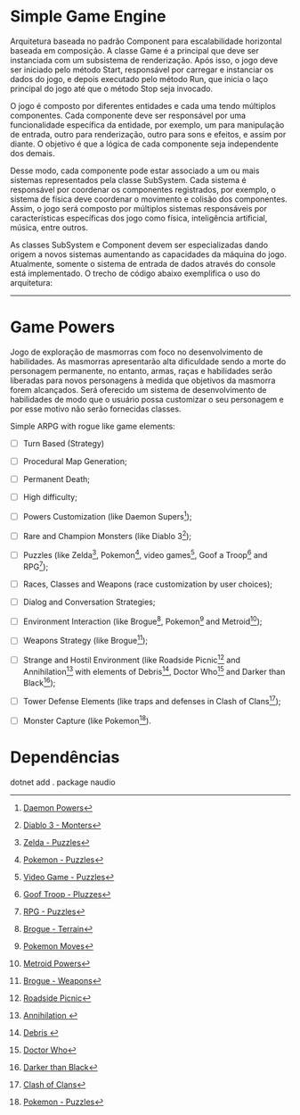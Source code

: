 # Simple Game Engine

Arquitetura baseada no padrão Component para escalabilidade horizontal baseada em composição. A classe Game é a principal que deve ser instanciada com um subsistema de renderização. Após isso, o jogo deve ser iniciado pelo método Start, responsável por carregar e instanciar os dados do jogo, e depois executado pelo método Run, que inicia o laço principal do jogo até que o método Stop seja invocado.

O jogo é composto por diferentes entidades e cada uma tendo múltiplos componentes. Cada componente deve ser responsável por uma funcionalidade específica da entidade, por exemplo, um para manipulação de entrada, outro para renderização, outro para sons e efeitos, e assim por diante. O objetivo é que a lógica de cada componente seja independente dos demais.

Desse modo, cada componente pode estar associado a um ou mais sistemas representados pela classe SubSystem. Cada sistema é responsável por coordenar os componentes registrados, por exemplo, o sistema de física deve coordenar o movimento e colisão dos componentes. Assim, o jogo será composto por múltiplos sistemas responsáveis por características específicas dos jogo como física, inteligência artificial, música, entre outros.

As classes SubSystem e Component devem ser especializadas dando origem a novos sistemas aumentando as capacidades da máquina do jogo. Atualmente, somente o sistema de entrada de dados através do console está implementado. O trecho de código abaixo exemplifica o uso do arquitetura:


---


# Game Powers

Jogo de exploração de masmorras com foco no desenvolvimento de habilidades. As masmorras apresentarão alta dificuldade sendo a morte do personagem permanente, no entanto, armas, raças e habilidades serão liberadas para novos personagens à medida que objetivos da masmorra forem alcançados. Será oferecido um sistema de desenvolvimento de habilidades de modo que o usuário possa customizar o seu personagem e por esse motivo não serão fornecidas classes. 

Simple ARPG with rogue like game elements:
- [ ] Turn Based (Strategy)
- [ ] Procedural Map Generation;
- [ ] Permanent Death;
- [ ] High difficulty;
- [ ] Powers Customization (like Daemon Supers[^1]);
- [ ] Rare and Champion Monsters (like Diablo 3[^2]);
- [ ] Puzzles (like Zelda[^3], Pokemon[^4], video games[^5], Goof a Troop[^16] and RPG[^6]);
- [ ] Races, Classes and Weapons (race customization by user choices);
- [ ] Dialog and Conversation Strategies;
- [ ] Environment Interaction (like Brogue[^14], Pokemon[^13] and Metroid[^15]);
- [ ] Weapons Strategy (like Brogue[^12]);
- [ ] Strange and Hostil Environment (like Roadside Picnic[^7] and Annihilation[^8] with elements of Debris[^9], Doctor Who[^10] and Darker than Black[^19]);
- [ ] Tower Defense Elements (like traps and defenses in Clash of Clans[^11]);
- [ ] Monster Capture (like Pokemon[^4]).


[^1]: [Daemon Powers](https://wiki.daemon.com.br/index.php?title=Supers_RPG)
[^2]: [Diablo 3 - Monters](https://www.reddit.com/r/Diablo/comments/tuhcc/whats_the_difference_between_champion_rare_and/)
[^3]: [Zelda - Puzzles](https://gamerant.com/zelda-hardest-puzzles-how-to-solve/)
[^4]: [Pokemon - Puzzles](https://www.thegamer.com/pokemon-hardest-puzzles-across-all-games-ranked/)
[^5]: [Video Game - Puzzles](https://www.denofgeek.com/games/hardest-video-game-puzzles/)
[^6]: [RPG - Puzzles](https://www.reddit.com/r/rpg/comments/1l72cw/10000_greatest_traps_puzzles/)
[^7]: [Roadside Picnic](https://en.wikipedia.org/wiki/Roadside_Picnic)
[^8]: [Annihilation ](https://en.wikipedia.org/wiki/Annihilation_(VanderMeer_novel))
[^9]: [Debris ](https://en.wikipedia.org/wiki/Debris_(TV_series))
[^10]: [Doctor Who](https://pt.wikipedia.org/wiki/Doctor_Who)
[^12]: [Brogue - Weapons](https://brogue.fandom.com/wiki/Category:Weapon)
[^13]: [Pokemon Moves](https://bulbapedia.bulbagarden.net/wiki/Field_move)
[^14]: [Brogue - Terrain](https://brogue.fandom.com/wiki/Terrain_Features)
[^15]: [Metroid Powers](https://metroid.fandom.com/wiki/Super_Metroid#Power-ups_and_suit_upgrades)
[^16]: [Goof Troop - Pluzzes](http://playingwithsuperpower.com/goof-troop-review/)
[^17]: [ANSI Escape Codes](https://gist.github.com/fnky/458719343aabd01cfb17a3a4f7296797)
[^18]: [Rogue Like with Rust](https://bfnightly.bracketproductions.com/chapter_0.html)
[^19]: [Darker than Black](https://en.wikipedia.org/wiki/Darker_than_Black)
[^11]: [Clash of Clans](https://en.wikipedia.org/wiki/Clash_of_Clans)



[^31]: [Configure Key GIT](https://roelofjanelsinga.com/articles/how-to-setup-gpg-signing-keys-in-github/#:~:text=How%20to%20get%20the%20verified%20flag%20on%20your,use%20your%20GPG%20key%20to%20sign%20commits%20)
[^20]: [triangle rasterization](http://www.sunshine2k.de/coding/java/TriangleRasterization/TriangleRasterization.html)
[^21]: [line rasterization](https://www.javatpoint.com/computer-graphics-bresenhams-line-algorithm)
[^22]: [Field of View](https://www.researchgate.net/publication/347719548_New_Algorithms_for_Computing_Field_of_Vision_over_2D_Grids)
[^23]: [Field of View - Rogue](http://www.roguebasin.com/index.php/Comparative_study_of_field_of_view_algorithms_for_2D_grid_based_worlds)
[^24]: [Game Algorithms](https://www.phstudios.com/game-algorithm-series/)
[^25]: [Brogue](https://sites.google.com/site/broguegame/)
[^26]: [Multiple Body](https://www.gridsagegames.com/blog/2020/04/developing-multitile-creatures-roguelikes/)
[^27]: [IA] (http://www.roguebasin.com/index.php/Roguelike_Intelligence_-_Stateless_AIs)
[^28]: [IA - path](https://news.ycombinator.com/item?id=22848888)
[^29]: [Dijkstra map](http://www.roguebasin.com/index.php?title=The_Incredible_Power_of_Dijkstra_Maps)
[^30]: [Dijkstra map - Rogue Basin](http://www.roguebasin.com/index.php/Dijkstra_Maps_Visualized)

# Dependências

dotnet add . package naudio


[^34]: https://gist.github.com/davidfowl/ed7564297c61fe9ab814